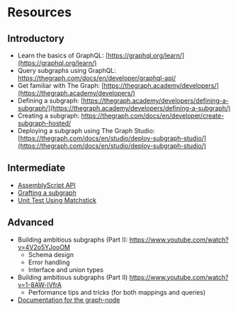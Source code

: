 # Resources

## Introductory

- Learn the basics of GraphQL: [https://graphql.org/learn/](https://graphql.org/learn/)
- Query subgraphs using GraphQL: https://thegraph.com/docs/en/developer/graphql-api/
- Get familiar with The Graph: [https://thegraph.academy/developers/](https://thegraph.academy/developers/)
- Defining a subgraph: [https://thegraph.academy/developers/defining-a-subgraph/](https://thegraph.academy/developers/defining-a-subgraph/)
- Creating a subgraph: https://thegraph.com/docs/en/developer/create-subgraph-hosted/
- Deploying a subgraph using The Graph Studio: [https://thegraph.com/docs/en/studio/deploy-subgraph-studio/](https://thegraph.com/docs/en/studio/deploy-subgraph-studio/)

## Intermediate

- [AssemblyScript API](https://thegraph.com/docs/en/developer/assemblyscript-api/)
- [Grafting a subgraph](https://thegraph.com/docs/en/cookbook/grafting/)
- [Unit Test Using Matchstick](https://thegraph.com/docs/en/developer/matchstick/)


## Advanced

- Building ambitious subgraphs (Part I): https://www.youtube.com/watch?v=4V2o5YJooOM
    - Schema design
    - Error handling
    - Interface and union types
- Building ambitious subgraphs (Part II) https://www.youtube.com/watch?v=1-8AW-lVfrA
    - Performance tips and tricks (for both mappings and queries)
- [Documentation for the graph-node](https://github.com/graphprotocol/graph-node/tree/master/docs)
